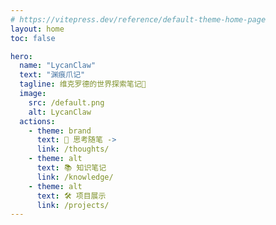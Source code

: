 ```yaml
---
# https://vitepress.dev/reference/default-theme-home-page
layout: home
toc: false

hero:
  name: "LycanClaw"
  text: "渊痕爪记"
  tagline: 维克罗德的世界探索笔记🧭
  image:
    src: /default.png
    alt: LycanClaw
  actions:
    - theme: brand
      text: 🤔 思考随笔 ->
      link: /thoughts/
    - theme: alt
      text: 📚 知识笔记 
      link: /knowledge/
    - theme: alt
      text: 🛠️ 项目展示 
      link: /projects/
---
```


<script setup>
import RecentPosts from './.vitepress/theme/components/home/RecentPosts.vue'
import StatsPanel from './.vitepress/theme/components/home/StatsPanel.vue'
import ContributionHeatmap from './.vitepress/theme/components/home/ContributionHeatmap.vue'
</script>

<div class="home-container">
  <!-- 左侧主要内容区域 -->
  <div class="home-content-area">
    <!-- 近期动态 -->
    <div class="home-section recent-posts-section">
      <RecentPosts />
    </div>
  </div>
  
  <!-- 右侧边栏 -->
  <div class="home-sidebar">
    <!-- 数据统计 -->
    <div class="home-section stats-section">
      <StatsPanel />
    </div>
  <!-- 贡献热力图 -->
    <div class="home-section heatmap-section">
      <ContributionHeatmap />
    </div>
  </div>
</div>

<style scoped>
/* 主页整体容器 */
.home-container {
  display: grid;
  grid-template-columns: 2fr 1fr; /* 左侧占2份，右侧占1份 */
  grid-template-areas: "content sidebar";
  gap: 2rem;
  margin-top: 2rem;
}

/* 左侧内容区域 */
.home-content-area {
  grid-area: content;
  display: flex;
  flex-direction: column;
  gap: 2rem; /* 每个部分之间的间距 */
}

/* 右侧边栏区域 */
.home-sidebar {
  grid-area: sidebar;
  display: flex;
  flex-direction: column;
  gap: 2rem; /* 每个部分之间的间距 */
}

/* 确保每个区域占满宽度 */
.home-section {
  width: 100%;
}

/* 移动端适配 - 当宽度小于768px时 */
@media (max-width: 959px) {
  /* 改为单列布局 */
  .home-container {
    grid-template-columns: 1fr;
    grid-template-areas: 
      "content" 
      "sidebar";
  }
  
  /* 减少移动端的间距 */
  .home-content-area,
  .home-sidebar {
    gap: 1.5rem;
  }
}

/* 小屏幕移动端进一步优化 */
@media (max-width: 480px) {
  .home-container {
    gap: 1rem;
    margin-top: 1.5rem;
  }
  
  .home-content-area,
  .home-sidebar {
    gap: 1rem;
  }
}
</style>

